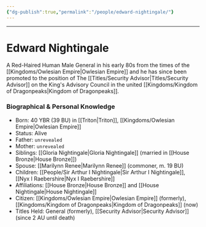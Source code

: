 ```yaml
---
{"dg-publish":true,"permalink":"/people/edward-nightingale/"}
---
```



---
# Edward Nightingale
A Red-Haired Human Male General in his early 80s from the times of the [[Kingdoms/Owlesian Empire\|Owlesian Empire]] and he has since been promoted to the position of The [[Titles/Security Advisor\|Titles/Security Advisor]] on the King's Advisory Council in the united [[Kingdoms/Kingdom of Dragonpeaks\|Kingdom of Dragonpeaks]].

### Biographical & Personal Knowledge
- Born: 40 YBR (39 BU) in [[Triton\|Triton]], [[Kingdoms/Owlesian Empire\|Owlesian Empire]]
- Status: Alive
- Father: `unrevealed`
- Mother: `unrevealed`
- Siblings: [[Gloria Nightingale\|Gloria Nightingale]] (married in [[House Bronze\|House Bronze]])
- Spouse: [[Marilynn Renee\|Marilynn Renee]] (commoner, m. 19 BU)
- Children: [[People/Sir Arthur I Nightingale\|Sir Arthur I Nightingale]], [[Nyx I Raebershire\|Nyx I Raebershire]]
- Affiliations: [[House Bronze\|House Bronze]] and [[House Nightingale\|House Nightingale]]
- Citizen: [[Kingdoms/Owlesian Empire\|Owlesian Empire]] (formerly), [[Kingdoms/Kingdom of Dragonpeaks\|Kingdom of Dragonpeaks]] (now)
- Titles Held: General (formerly), [[Security Advisor\|Security Advisor]] (since 2 AU until death)